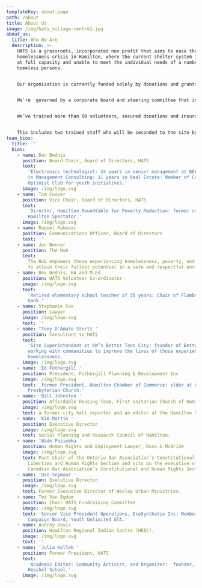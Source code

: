 ```yaml
---
templateKey: about-page
path: /about
title: About Us
image: /img/hats_village-centre1.jpg
about_us:
  title: Who We Are
  description: >-
    HATS is a grassroots, incorporated non profit that aims to ease the
    homelessness crisis in Hamilton, where the current shelter system is often
    at full capacity and unable to meet the individual needs of a number of
    homeless persons.


    Our organization is currently funded solely by donations and grants. 


    We're  governed by a corporate board and steering committee that includes professionals with years of non-profit experience, serving the unhoused and marginalized members of the Hamilton community.


    We’ve trained more than 50 volunteers, secured donations and insurance, and coordinated support service delivery with existing agencies.


    This includes two trained staff who will be seconded to the site by Wesley Urban Ministries.
team_bios:
  title: ''
  bios:
    - name: Dan Bednis
      position: Board Chair, Board of Directors, HATS
      text:
        'Electronics technologist: 24 years in senior management at BELL: 15 years
        in Management Consulting: 11 years in Real Estate: Member of Carlisle
        Optimist Club for youth initiatives.'
      image: /img/logo.svg
    - name: Tom Cooper
      position: Vice Chair, Board of Directors, HATS
      text:
        'Director, Hamilton Roundtable for Poverty Reduction: former columnist,
        Hamilton Spectator.'
      image: /img/logo.svg
    - name: Raquel Rakovac
      position: Communications Officer, Board of Directors
      text: ''
    - name: Jen Bonner
      position: The Hub
      text:
        The Hub empowers those experiencing homelessness, poverty, and addictions
        to attain their fullest potential in a safe and respectful environment.
    - name: Bev Bednis, BA and M.Ed
      position: HATS Volunteer Co-ordinator
      image: /img/logo.svg
      text:
        'Retired elementary school teacher of 35 years: Chair of Flamborough food
        bank.'
    - name: Stephanie Cox
      position: Lawyer
      image: /img/logo.svg
      text: ''
    - name: "Tony D'Amato Stortz "
      position: Consultant to HATS
      text:
        'Site Superintendent at KW’s Better Tent City: founder of BetterStreet,
        working with communities to improve the lives of those experiencing
        homelessness.'
      image: /img/logo.svg
    - name: 'Ed Fothergill '
      position: President, Fothergill Planning & Development Inc
      image: /img/logo.svg
      text: 'former President, Hamilton Chamber of Commerce: elder at Chedoke
        Presbyterian Church.'
    - name: 'Bill Johnston '
      position: Affordable Housing Team, First Unitarian Church of Hamilton
      image: /img/logo.svg
      text: a former city hall reporter and an editor at the Hamilton Spectator.
    - name: 'Kim Martin '
      position: Executive Director
      image: /img/logo.svg
      text: Social Planning and Research Council of Hamilton.
    - name: 'Wade Poziomka '
      position: Human Rights and Employment Lawyer, Ross & McBride
      image: /img/logo.svg
      text: Past Chair of the Ontario Bar Association’s Constitutional, Civil
        Liberties and Human Rights Section and sits on the executive of the
        Canadian Bar Association’s Constitutional and Human Rights Section.
    - name: 'Don Seymour '
      position: Executive Director
      image: /img/logo.svg
      text: Former Executive Director of Wesley Urban Ministries.
    - name: Ted Van Egdom
      position: Chair HATS Fundraising Committee
      image: /img/logo.svg
      text: 'Senior Vice President Operations, EcoSynthetix Inc: Member, Capital
        Campaign Board, Youth Unlimited GTA.'
    - name: Audrey Davis
      position: Hamilton Regional Indian Centre (HRIC).
      image: /img/logo.svg
      text: ''
    - name: 'Julia Kollek '
      position: Former President, HATS
      text:
        'Academic Editor: Community Activist, and Organizer:  founder, Kehila
        Heschel School.'
      image: /img/logo.svg
---
```

